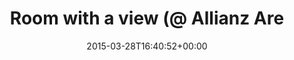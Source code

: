 ---
retweeted: false
source: <a href="http://www.eyeem.com" rel="nofollow">EyeEm</a>
entities:
  hashtags: []
  symbols: []
  user_mentions: []
  urls:
  - url: http://t.co/O4djwWDs66
    expanded_url: http://EyeEm.com/p/61655588
    display_url: EyeEm.com/p/61655588
    indices:
    - '35'
    - '57'
display_text_range:
- '0'
- '57'
favorite_count: '1'
id_str: '581858504157298689'
truncated: false
retweet_count: '0'
id: '581858504157298689'
possibly_sensitive: false
created_at: Sat Mar 28 16:40:52 +0000 2015
favorited: false
full_text: Room with a view (@ Allianz Arena)
lang: en
quote_url: http://EyeEm.com/p/61655588
tags:
- pesos:twitter
date: '2015-03-28T16:40:52+00:00'
src: https://twitter.com/bascht/status/581858504157298689
original_url: https://twitter.com/bascht/status/581858504157298689
type: twitter_tweet
text: Room with a view (@ Allianz Arena)
title: Room with a view (@ Allianz Are

---